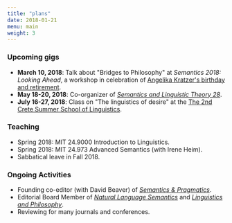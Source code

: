 ```yaml
---
title: "plans"
date: 2018-01-21
menu: main
weight: 3
---
```


### Upcoming gigs ###

* **March 10, 2018**: Talk about "Bridges to Philosophy" at *Semantics 2018: Looking Ahead*, a workshop in celebration of [Angelika Kratzer's birthday and retirement](https://scholarworks.umass.edu/ak_festsite/).
* **May 18-20, 2018**: Co-organizer of [*Semantics and Linguistic Theory 28*](http://web.mit.edu/linguistics/SALT28/index.html).
* **July 16-27, 2018**: Class on "The linguistics of desire" at the [The 2nd Crete Summer School of Linguistics](http://www.phl.uoc.gr/confs/cssl18/index.php).

### Teaching

* Spring 2018: MIT 24.9000 Introduction to Linguistics.
* Spring 2018: MIT 24.973 Advanced Semantics (with Irene Heim).
* Sabbatical leave in Fall 2018.

### Ongoing Activities

* Founding co-editor (with David Beaver) of [*Semantics & Pragmatics*](http://semprag.org).
* Editorial Board Member of [*Natural Language Semantics*](http://www.springer.com/education+%26+language/linguistics/journal/11050) and [*Linguistics and Philosophy*](http://www.springer.com/education+%26+language/linguistics/journal/10988).
* Reviewing for many journals and conferences.
